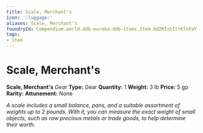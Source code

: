 ```yaml
---
title: Scale, Merchant's
icon: ':luggage:'
aliases: Scale, Merchant's
foundryId: Compendium.world.ddb-eureka-ddb-items.Item.8d2RIxhItrKlvFaY
tags:
- Item
---
```


# Scale, Merchant's

**Scale, Merchant's**
_Gear_
**Type:** Gear
**Quantity:** 1
**Weight:** 3 lb
**Price:** 5 gp
**Rarity:** 
**Attunement:** None

*A scale includes a small balance, pans, and a suitable assortment of weights up to 2 pounds. With it, you can measure the exact weight of small objects, such as raw precious metals or trade goods, to help determine their worth.*
